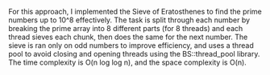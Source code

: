 For this approach, I implemented the Sieve of Eratosthenes to find the prime numbers up to 10^8 effectively. The task is split through each number by breaking the prime array into 8 different parts (for 8 threads) and each thread sieves each chunk, then does the same for the next number. The sieve is ran only on odd numbers to improve efficiency, and uses a thread pool to avoid closing and opening threads using the BS::thread_pool library. The time complexity is O(n log log n), and the space complexity is O(n).